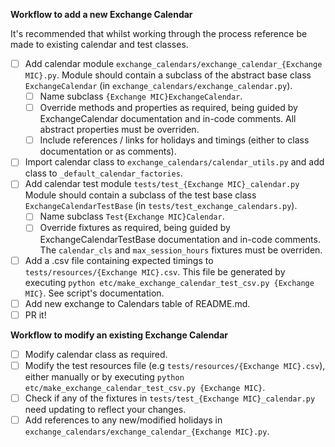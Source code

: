 **Workflow to add a new Exchange Calendar**

It's recommended that whilst working through the process reference be made to existing calendar and test classes.

- [ ] Add calendar module `exchange_calendars/exchange_calendar_{Exchange MIC}.py`. Module should contain a subclass of the abstract base class `ExchangeCalendar` (in `exchange_calendars/exchange_calendar.py`).
  - [ ] Name subclass `{Exchange MIC}ExchangeCalendar`.
  - [ ] Override methods and properties as required, being guided by ExchangeCalendar documentation and in-code comments. All abstract properties must be overriden.
  - [ ] Include references / links for holidays and timings (either to class documentation or as comments).
- [ ] Import calendar class to `exchange_calendars/calendar_utils.py` and add class to `_default_calendar_factories`.
- [ ] Add calendar test module `tests/test_{Exchange MIC}_calendar.py` Module should contain a subclass of the test base class `ExchangeCalendarTestBase` (in `tests/test_exchange_calendars.py`).
  - [ ] Name subclass `Test{Exchange MIC}Calendar`.
  - [ ] Override fixtures as required, being guided by ExchangeCalendarTestBase documentation and in-code comments. The `calendar_cls` and `max_session_hours` fixtures must be overriden.
- [ ] Add a .csv file containing expected timings to `tests/resources/{Exchange MIC}.csv`. This file be generated by executing `python etc/make_exchange_calendar_test_csv.py {Exchange MIC}`. See script's documentation.
- [ ] Add new exchange to Calendars table of README.md.
- [ ] PR it!

**Workflow to modify an existing Exchange Calendar**

- [ ] Modify calendar class as required.
- [ ] Modify the test resources file (e.g `tests/resources/{Exchange MIC}.csv`), either manually or by executing `python etc/make_exchange_calendar_test_csv.py {Exchange MIC}`.
- [ ] Check if any of the fixtures in `tests/test_{Exchange MIC}_calendar.py` need updating to reflect your changes.
- [ ] Add references to any new/modified holidays in `exchange_calendars/exchange_calendar_{Exchange MIC}.py`.
